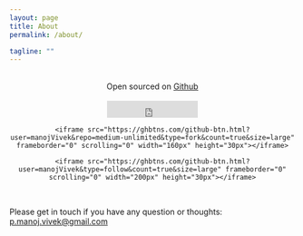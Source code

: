 ```yaml
---
layout: page
title: About
permalink: /about/

tagline: ""
---
```


<br>

<div class="download">
  <center><i class="fa fa-heart"></i> Open sourced on <a href="http://github.com/manojVivek/medium-unlimited">Github <i class="fa fa-github"></i></a></center>
  <br>
  <center>
    <iframe src="https://ghbtns.com/github-btn.html?user=manojVivek&repo=medium-unlimited&type=star&count=true&size=large" frameborder="0" scrolling="0" width="160px" height="30px"></iframe>

    <iframe src="https://ghbtns.com/github-btn.html?user=manojVivek&repo=medium-unlimited&type=fork&count=true&size=large" frameborder="0" scrolling="0" width="160px" height="30px"></iframe>

    <iframe src="https://ghbtns.com/github-btn.html?user=manojVivek&type=follow&count=true&size=large" frameborder="0" scrolling="0" width="200px" height="30px"></iframe>
  </center>
</div>
<br>
<p>Please get in touch if you have any question or thoughts: <a href="mailto:p.manoj.vivek@gmail.com">p.manoj.vivek@gmail.com</a></p>
